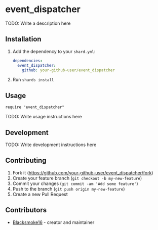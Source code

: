 # event_dispatcher

TODO: Write a description here

## Installation

1. Add the dependency to your `shard.yml`:

   ```yaml
   dependencies:
     event_dispatcher:
       github: your-github-user/event_dispatcher
   ```

2. Run `shards install`

## Usage

```crystal
require "event_dispatcher"
```

TODO: Write usage instructions here

## Development

TODO: Write development instructions here

## Contributing

1. Fork it (<https://github.com/your-github-user/event_dispatcher/fork>)
2. Create your feature branch (`git checkout -b my-new-feature`)
3. Commit your changes (`git commit -am 'Add some feature'`)
4. Push to the branch (`git push origin my-new-feature`)
5. Create a new Pull Request

## Contributors

- [Blacksmoke16](https://github.com/your-github-user) - creator and maintainer

